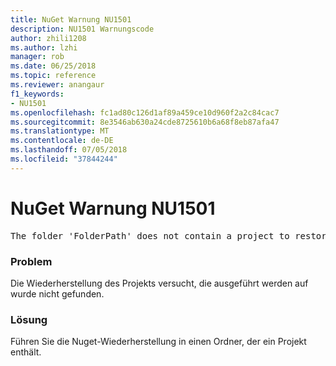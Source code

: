 ```yaml
---
title: NuGet Warnung NU1501
description: NU1501 Warnungscode
author: zhili1208
ms.author: lzhi
manager: rob
ms.date: 06/25/2018
ms.topic: reference
ms.reviewer: anangaur
f1_keywords:
- NU1501
ms.openlocfilehash: fc1ad80c126d1af89a459ce10d960f2a2c84cac7
ms.sourcegitcommit: 8e3546ab630a24cde8725610b6a68f8eb87afa47
ms.translationtype: MT
ms.contentlocale: de-DE
ms.lasthandoff: 07/05/2018
ms.locfileid: "37844244"
---
```

# <a name="nuget-warning-nu1501"></a>NuGet Warnung NU1501

<pre>The folder 'FolderPath' does not contain a project to restore.</pre>


### <a name="issue"></a>Problem
Die Wiederherstellung des Projekts versucht, die ausgeführt werden auf wurde nicht gefunden. 

### <a name="solution"></a>Lösung
Führen Sie die Nuget-Wiederherstellung in einen Ordner, der ein Projekt enthält. 
